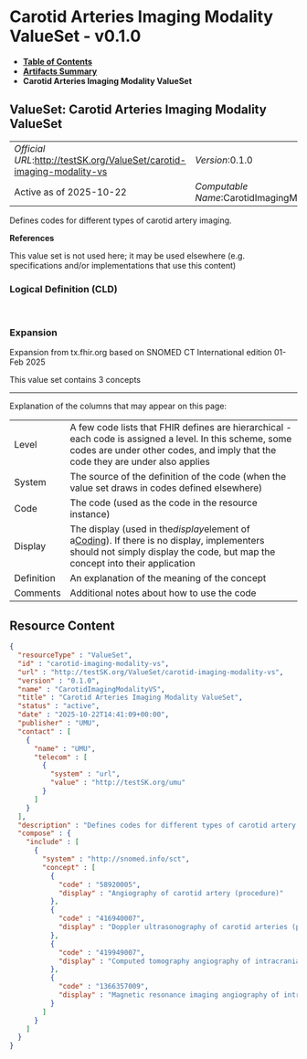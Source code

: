 # Carotid Arteries Imaging Modality ValueSet - v0.1.0

* [**Table of Contents**](toc.md)
* [**Artifacts Summary**](artifacts.md)
* **Carotid Arteries Imaging Modality ValueSet**

## ValueSet: Carotid Arteries Imaging Modality ValueSet 

| | |
| :--- | :--- |
| *Official URL*:http://testSK.org/ValueSet/carotid-imaging-modality-vs | *Version*:0.1.0 |
| Active as of 2025-10-22 | *Computable Name*:CarotidImagingModalityVS |

 
Defines codes for different types of carotid artery imaging. 

 **References** 

This value set is not used here; it may be used elsewhere (e.g. specifications and/or implementations that use this content)

### Logical Definition (CLD)

 

### Expansion

Expansion from tx.fhir.org based on SNOMED CT International edition 01-Feb 2025

This value set contains 3 concepts

-------

 Explanation of the columns that may appear on this page: 

| | |
| :--- | :--- |
| Level | A few code lists that FHIR defines are hierarchical - each code is assigned a level. In this scheme, some codes are under other codes, and imply that the code they are under also applies |
| System | The source of the definition of the code (when the value set draws in codes defined elsewhere) |
| Code | The code (used as the code in the resource instance) |
| Display | The display (used in the*display*element of a[Coding](http://hl7.org/fhir/R5/datatypes.html#Coding)). If there is no display, implementers should not simply display the code, but map the concept into their application |
| Definition | An explanation of the meaning of the concept |
| Comments | Additional notes about how to use the code |



## Resource Content

```json
{
  "resourceType" : "ValueSet",
  "id" : "carotid-imaging-modality-vs",
  "url" : "http://testSK.org/ValueSet/carotid-imaging-modality-vs",
  "version" : "0.1.0",
  "name" : "CarotidImagingModalityVS",
  "title" : "Carotid Arteries Imaging Modality ValueSet",
  "status" : "active",
  "date" : "2025-10-22T14:41:09+00:00",
  "publisher" : "UMU",
  "contact" : [
    {
      "name" : "UMU",
      "telecom" : [
        {
          "system" : "url",
          "value" : "http://testSK.org/umu"
        }
      ]
    }
  ],
  "description" : "Defines codes for different types of carotid artery imaging.",
  "compose" : {
    "include" : [
      {
        "system" : "http://snomed.info/sct",
        "concept" : [
          {
            "code" : "58920005",
            "display" : "Angiography of carotid artery (procedure)"
          },
          {
            "code" : "416940007",
            "display" : "Doppler ultrasonography of carotid arteries (procedure)"
          },
          {
            "code" : "419949007",
            "display" : "Computed tomography angiography of intracranial artery with contrast (procedure)"
          },
          {
            "code" : "1366357009",
            "display" : "Magnetic resonance imaging angiography of intracranial artery (procedure)"
          }
        ]
      }
    ]
  }
}

```
